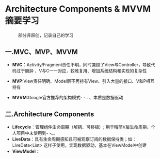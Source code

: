 # Architecture Components & MVVM 摘要学习    
            部分非原创，记录自己的学习
## 一.MVC、MVP、MVVM
* **MVC**：Activity/Fragment责任不明，同时兼顾了View与Controller，导致代码过于臃肿 、V与C一一对应，较难复用、增加系统结构和实现的复杂性

* **MVP**:View责任明确、Model层不再持有View、引入大量的接口、V和P相互持有

* **MVVM**:Google官方推荐的架构模式- -..   、本质是数据驱动

## 二.Architecture Components
* **Lifecycle**：管理组件生命周期（解耦、可移植）; 用于精简V层生命周期，个人项目中未使用到- -。。
* **LiveData**：具有生命周期感知且可被观察订阅的数据保持类；如：LiveData<List<String>> 这样子使用，实现数据驱动，基本在ViewModel中创建
* **ViewModel**：	
